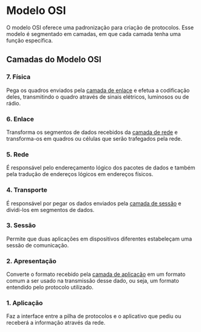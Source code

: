# Modelo OSI

O modelo OSI oferece uma padronização para criação de protocolos. Esse modelo é
segmentado em camadas, em que cada camada tenha uma função específica.

## Camadas do Modelo OSI

### 7. Física

Pega os quadros enviados pela [camada de enlace](#6-enlace) e efetua a
codificação deles, transmitindo o quadro através de sinais elétricos,
luminosos ou de rádio.

### 6. Enlace

Transforma os segmentos de dados recebidos da [camada de rede](#5-rede) e
transforma-os em quadros ou células que serão trafegados pela rede.

### 5. Rede

É responsável pelo endereçamento lógico dos pacotes de dados e também pela
tradução de endereços lógicos em endereços físicos.

### 4. Transporte

É responsável por pegar os dados enviados pela [camada de sessão](#3-sessão)
e dividi-los em segmentos de dados.

### 3. Sessão

Permite que duas aplicações em dispositivos diferentes estabeleçam uma sessão
de comunicação.

### 2. Apresentação

Converte o formato  recebido pela [camada de aplicação](#1-aplicação) em um
formato comum a ser usado na transmissão desse dado, ou seja, um formato
entendido pelo protocolo utilizado.

### 1. Aplicação

Faz a interface entre a pilha de protocolos e o aplicativo
que pediu ou receberá a informação através da rede.
